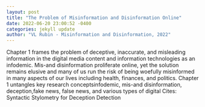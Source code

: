 ```yaml
--- 
layout: post 
title: "The Problem of Misinformation and Disinformation Online" 
date: 2022-06-20 23:00:52 -0400 
categories: jekyll update 
author: "VL Rubin - Misinformation and Disinformation, 2022" 
--- 
```

Chapter 1 frames the problem of deceptive, inaccurate, and misleading information in the digital media content and information technologies as an infodemic. Mis-and disinformation proliferate online, yet the solution remains elusive and many of us run the risk of being woefully misinformed in many aspects of our lives including health, finances, and politics. Chapter 1 untangles key research conceptsinfodemic, mis-and disinformation, deception,fake news, false news, and various types of digital Cites: Syntactic Stylometry for Deception Detection